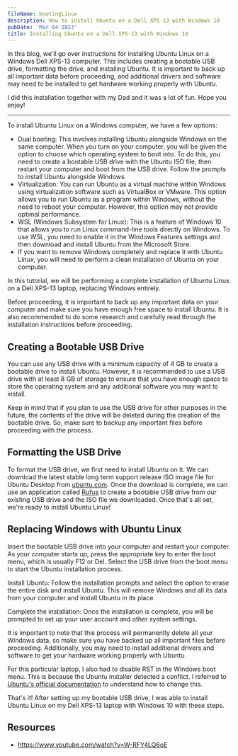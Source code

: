 ```yaml
---
fileName: bootingLinux
description: How to install Ubuntu on a Dell XPS-13 with Windows 10
pubDate: 'Mar 04 2023'
title: Installing Ubuntu on a Dell XPS-13 with Windows 10
---
```


In this blog, we'll go over instructions for installing Ubuntu Linux on a Windows Dell XPS-13 computer. This includes creating a bootable USB drive, formatting the drive, and installing Ubuntu. It is important to back up all important data before proceeding, and additional drivers and software may need to be installed to get hardware working properly with Ubuntu.

I did this installation together with my Dad and it was a lot of fun. Hope you enjoy!

---

To install Ubuntu Linux on a Windows computer, we have a few options:

- Dual booting: This involves installing Ubuntu alongside Windows on the same computer. When you turn on your computer, you will be given the option to choose which operating system to boot into. To do this, you need to create a bootable USB drive with the Ubuntu ISO file, then restart your computer and boot from the USB drive. Follow the prompts to install Ubuntu alongside Windows.
- Virtualization: You can run Ubuntu as a virtual machine within Windows using virtualization software such as VirtualBox or VMware. This option allows you to run Ubuntu as a program within Windows, without the need to reboot your computer. However, this option may not provide optimal performance.
- WSL (Windows Subsystem for Linux): This is a feature of Windows 10 that allows you to run Linux command-line tools directly on Windows. To use WSL, you need to enable it in the Windows Features settings and then download and install Ubuntu from the Microsoft Store.
- If you want to remove Windows completely and replace it with Ubuntu Linux, you will need to perform a clean installation of Ubuntu on your computer.

In this tutorial, we will be performing a complete installation of Ubuntu Linux on a Dell XPS-13 laptop, replacing Windows entirely.

Before proceeding, it is important to back up any important data on your computer and make sure you have enough free space to install Ubuntu. It is also recommended to do some research and carefully read through the installation instructions before proceeding.

## Creating a Bootable USB Drive

You can use any USB drive with a minimum capacity of 4 GB to create a bootable drive to install Ubuntu. However, it is recommended to use a USB drive with at least 8 GB of storage to ensure that you have enough space to store the operating system and any additional software you may want to install.

Keep in mind that if you plan to use the USB drive for other purposes in the future, the contents of the drive will be deleted during the creation of the bootable drive. So, make sure to backup any important files before proceeding with the process.

## Formatting the USB Drive

To format the USB drive, we first need to install Ubuntu on it. We can download the latest stable long term support release ISO image file for Ubuntu Desktop from [ubuntu.com](https://ubuntu.com/). Once the download is complete, we can use an application called [Rufus](https://rufus.ie/en/) to create a bootable USB drive from our existing USB drive and the ISO file we downloaded. Once that's all set, we're ready to install Ubuntu Linux!

## Replacing Windows with Ubuntu Linux

Insert the bootable USB drive into your computer and restart your computer. As your computer starts up, press the appropriate key to enter the boot menu, which is usually F12 or Del. Select the USB drive from the boot menu to start the Ubuntu installation process.

Install Ubuntu: Follow the installation prompts and select the option to erase the entire disk and install Ubuntu. This will remove Windows and all its data from your computer and install Ubuntu in its place.

Complete the installation: Once the installation is complete, you will be prompted to set up your user account and other system settings.

It is important to note that this process will permanently delete all your Windows data, so make sure you have backed up all important files before proceeding. Additionally, you may need to install additional drivers and software to get your hardware working properly with Ubuntu.

For this particular laptop, I also had to disable RST in the Windows boot menu. This is because the Ubuntu installer detected a conflict. I referred to [Ubuntu's official documentation](https://help.ubuntu.com/rst/index.html) to understand how to change this.

That's it! After setting up my bootable USB drive, I was able to install Ubuntu Linux on my Dell XPS-13 laptop with Windows 10 with these steps.

## Resources

- https://www.youtube.com/watch?v=W-RFY4LQ6oE